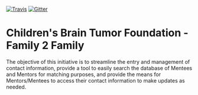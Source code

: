 [![Travis](https://img.shields.io/travis/rust-lang/rust.svg)](https://travis-ci.org/coop-code-challenge/cbtf)
[![Gitter](https://img.shields.io/gitter/room/nwjs/nw.js.svg)](https://gitter.im/coop-code-challenge/cbtf)

# Children's Brain Tumor Foundation - Family 2 Family

The objective of this initiative is to streamline the entry and
management of contact information, provide a tool to easily search the
database of Mentees and Mentors for matching purposes, and provide the
means for Mentors/Mentees to access their contact information to make
updates as needed.

